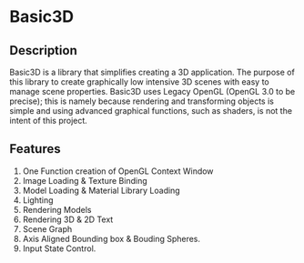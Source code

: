 # Basic3D

## Description
Basic3D is a library that simplifies creating a 3D application. The purpose of this library to create graphically low intensive 3D scenes with easy to manage scene properties. Basic3D uses Legacy OpenGL (OpenGL 3.0 to be precise); this is namely because rendering and transforming objects is simple and using advanced graphical functions, such as shaders, is not the intent of this project. 

## Features
1. One Function creation of OpenGL Context Window
2. Image Loading & Texture Binding
3. Model Loading & Material Library Loading
4. Lighting
5. Rendering Models
6. Rendering 3D & 2D Text
7. Scene Graph
8. Axis Aligned Bounding box & Bouding Spheres.
9. Input State Control.
